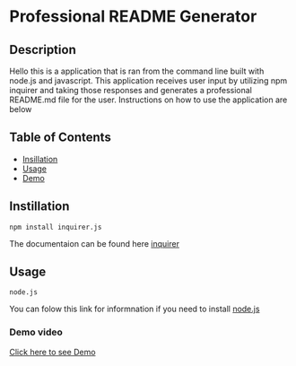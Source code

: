 # Professional README Generator 

## Description
Hello this is a application that is ran from the command line built with node.js and javascript. This application receives user input by utilizing npm inquirer and taking those responses and generates a professional README.md file for the user. Instructions on how to use the application are below

## Table of Contents
* [Insillation](#instillation)
* [Usage](#usage)
* [Demo](#demo)
## Instillation 
    npm install inquirer.js
The documentaion can be found here [inquirer](https://www.npmjs.com/package/inquirer)

## Usage
    node.js
You can folow this link for informnation if you need to install [node.js](https://nodejs.org/)
    
### Demo video 
[Click here to see Demo](https://youtu.be/MwC7XYuMeuQ)

